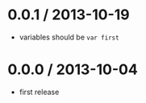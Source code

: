 
0.0.1 / 2013-10-19
==================

 * variables should be `var first`

0.0.0 / 2013-10-04
==================

 * first release

